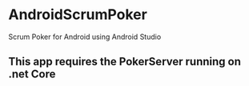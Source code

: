 # AndroidScrumPoker
Scrum Poker for Android using Android Studio

## This app requires the PokerServer running on .net Core
